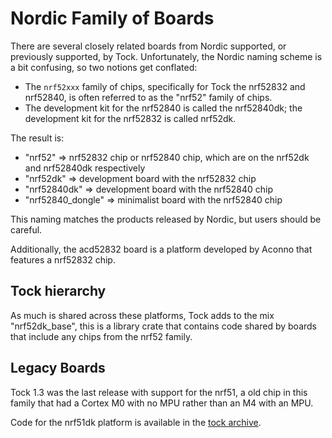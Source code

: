 Nordic Family of Boards
=======================

There are several closely related boards from Nordic supported, or previously
supported, by Tock. Unfortunately, the Nordic naming scheme is a bit confusing,
so two notions get conflated:

  - The `nrf52xxx` family of chips, specifically for Tock the nrf52832 and nrf52840, is often referred to as the "nrf52" family of chips.
  - The development kit for the nrf52840 is called the nrf52840dk; the development kit for the nrf52832 is called nrf52dk.

The result is:

  - "nrf52" => nrf52832 chip or nrf52840 chip, which are on the nrf52dk and nrf52840dk respectively
  - "nrf52dk" => development board with the nrf52832 chip
  - "nrf52840dk" => development board with the nrf52840 chip
  - "nrf52840_dongle" => minimalist board with the nrf52840 chip

This naming matches the products released by Nordic, but users should be careful.

Additionally, the acd52832 board is a platform developed by Aconno that
features a nrf52832 chip.


Tock hierarchy
--------------

As much is shared across these platforms, Tock adds to the mix "nrf52dk_base",
this is a library crate that contains code shared by boards that include any
chips from the nrf52 family.


Legacy Boards
-------------

Tock 1.3 was the last release with support for the nrf51, a old chip in this
family that had a Cortex M0 with no MPU rather than an M4 with an MPU.

Code for the nrf51dk platform is available in the
[tock archive](https://github.com/tock/tock-archive/tree/master/nrf51dk).
